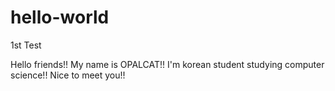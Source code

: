 # hello-world
1st Test 

Hello friends!! My name is OPALCAT!!
I'm korean student studying computer science!!
Nice to meet you!!
